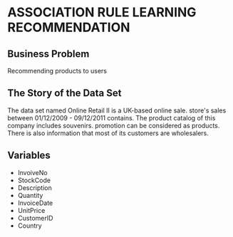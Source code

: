 # ASSOCIATION RULE LEARNING RECOMMENDATION

## Business Problem
Recommending products to users

## The Story of the Data Set
The data set named Online Retail II is a UK-based online sale.
store's sales between 01/12/2009 - 09/12/2011
contains.
The product catalog of this company includes souvenirs. promotion
can be considered as products.
There is also information that most of its customers are wholesalers.

## Variables
* InvoiveNo
* StockCode
* Description
* Quantity
* InvoiceDate
* UnitPrice
* CustomerID
* Country
